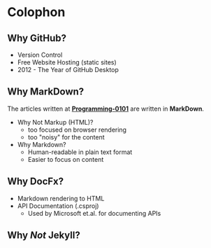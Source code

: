 # Colophon

## Why GitHub?

- Version Control
- Free Website Hosting (static sites)
- 2012 - The Year of GitHub Desktop


## Why MarkDown?

The articles written at [**Programming-0101**](https://Programming-0101.github.io) are written in **MarkDown**.

- Why Not Markup (HTML)?
  - too focused on browser rendering
  - too "noisy" for the content
- Why Markdown?
  - Human-readable in plain text format
  - Easier to focus on content

## Why DocFx?

- Markdown rendering to HTML
- API Documentation (.csproj)
  - Used by Microsoft et.al. for documenting APIs

## Why *Not* Jekyll?


